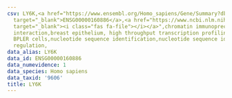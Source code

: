 ```yaml
---
csv: LY6K,<a href="https://www.ensembl.org/Homo_sapiens/Gene/Summary?db=core;g=ENSG00000160886"
  target="_blank">ENSG00000160886</a>,<a href="https://www.ncbi.nlm.nih.gov/pubmed/22863008"
  target="_blank"><i class="fas fa-file"></i></a>",chromatin immunoprecipitation assay,direct
  interaction,breast epithelium, high throughput transcription profiling by microarray,
  BPLER cells,nucleotide sequence identification,nucleotide sequence identification,transcriptional
  regulation,
data_alias: LY6K
data_id: ENSG00000160886
data_numevidence: 1
data_species: Homo sapiens
data_taxid: '9606'
title: LY6K
---
```

